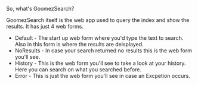 So, what's GoomezSearch?

GoomezSearch itself is the web app used to query the index and show the results. It has just 4 web forms.

  * Default - The start up web form where you'd type the text to search. Also in this form is where the results are deisplayed.
  * NoResults  - In case your search returned no results this is the web form you'll see.
  * History - This is the web form you'll see to take a look at your history. Here you can search on what you searched before.
  * Error - This is just the web form you'll see in case an Excpetion occurs.